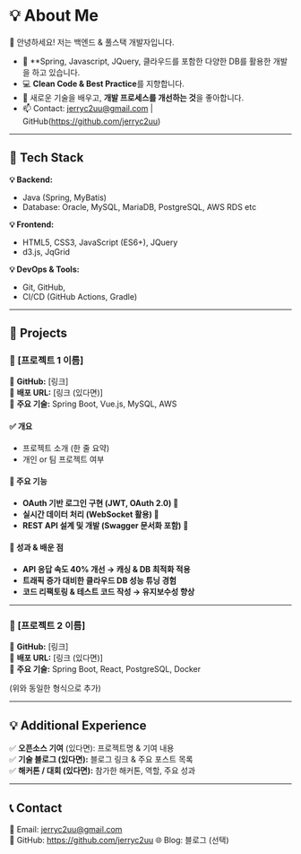 # 💡 About Me  
👋 안녕하세요! 저는 백엔드 & 풀스택 개발자입니다.  
- 🚀 **Spring, Javascript, JQuery, 클라우드를 포함한 다양한 DB를 활용한 개발을 하고 있습니다.  
- 💻 **Clean Code & Best Practice**를 지향합니다.  
- 🌱 새로운 기술을 배우고, **개발 프로세스를 개선하는 것**을 좋아합니다.  
- 📫 Contact: jerryc2uu@gmail.com | GitHub(https://github.com/jerryc2uu) 

---

## 🔧 Tech Stack  
**💡 Backend:**  
- Java (Spring, MyBatis)  
- Database: Oracle, MySQL, MariaDB, PostgreSQL, AWS RDS etc  

**💡 Frontend:**  
- HTML5, CSS3, JavaScript (ES6+), JQuery
- d3.js, JqGrid  

**💡 DevOps & Tools:**  
- Git, GitHub, 
- CI/CD (GitHub Actions, Gradle)  

---

## 🚀 Projects  
### 📌 **[프로젝트 1 이름]**  
🔹 **GitHub:** [링크]  
🔹 **배포 URL:** [링크 (있다면)]  
🔹 **주요 기술:** Spring Boot, Vue.js, MySQL, AWS  

#### ✅ 개요  
- 프로젝트 소개 (한 줄 요약)  
- 개인 or 팀 프로젝트 여부  

#### 🔨 주요 기능  
- **OAuth 기반 로그인 구현 (JWT, OAuth 2.0) 🔑**  
- **실시간 데이터 처리 (WebSocket 활용) 🚀**  
- **REST API 설계 및 개발 (Swagger 문서화 포함) 📄**  

#### 🎯 성과 & 배운 점  
- **API 응답 속도 40% 개선 → 캐싱 & DB 최적화 적용**  
- **트래픽 증가 대비한 클라우드 DB 성능 튜닝 경험**  
- **코드 리팩토링 & 테스트 코드 작성 → 유지보수성 향상**  

---

### 📌 **[프로젝트 2 이름]**  
🔹 **GitHub:** [링크]  
🔹 **배포 URL:** [링크 (있다면)]  
🔹 **주요 기술:** Spring Boot, React, PostgreSQL, Docker  

(위와 동일한 형식으로 추가)

---

## 💡 Additional Experience  
✅ **오픈소스 기여** (있다면): 프로젝트명 & 기여 내용  
✅ **기술 블로그 (있다면):** 블로그 링크 & 주요 포스트 목록  
✅ **해커톤 / 대회 (있다면):** 참가한 해커톤, 역할, 주요 성과  

---

## 📞 Contact  
📩 Email: jerryc2uu@gmail.com  
🐙 GitHub: https://github.com/jerryc2uu
🌐 Blog: 블로그 (선택) 
